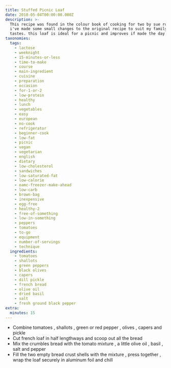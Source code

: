 ```yaml
---
title: Stuffed Picnic Loaf
date: 2010-05-04T00:00:00.000Z
description: >-
  This recipe was found in the colour book of cooking for two by sue russell.
  i've made some small changes to the original recipe to suit my family's
  tastes. this loaf is ideal for a picnic and improves if made the day before.
taxonomies:
  tags:
    - lactose
    - weeknight
    - 15-minutes-or-less
    - time-to-make
    - course
    - main-ingredient
    - cuisine
    - preparation
    - occasion
    - for-1-or-2
    - low-protein
    - healthy
    - lunch
    - vegetables
    - easy
    - european
    - no-cook
    - refrigerator
    - beginner-cook
    - low-fat
    - picnic
    - vegan
    - vegetarian
    - english
    - dietary
    - low-cholesterol
    - sandwiches
    - low-saturated-fat
    - low-calorie
    - oamc-freezer-make-ahead
    - low-carb
    - brown-bag
    - inexpensive
    - egg-free
    - healthy-2
    - free-of-something
    - low-in-something
    - peppers
    - tomatoes
    - to-go
    - equipment
    - number-of-servings
    - technique
  ingredients:
    - tomatoes
    - shallots
    - green peppers
    - black olives
    - capers
    - dill pickle
    - french bread
    - olive oil
    - dried basil
    - salt
    - fresh ground black pepper
extra:
  minutes: 15
---
```

 - Combine tomatoes , shallots , green or red pepper , olives , capers and pickle
 - Cut french loaf in half lengthways and scoop out all the bread
 - Mix the crumbles bread with the tomato mixture , a little olive oil , basil , salt and pepper
 - Fill the two empty bread crust shells with the mixture , press together , wrap the loaf securely in aluminum foil and chill
